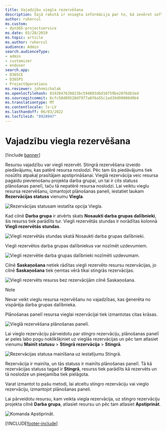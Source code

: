 ```yaml
---
title: Vajadzību viegla rezervēšana
description: Šajā rakstā ir sniegta informācija par to, kā ievērot soft-book prasības.
author: ruhercul
ms.custom:
- dyn365-projectservice
ms.date: 03/28/2019
ms.topic: article
ms.author: ruhercul
audience: Admin
search.audienceType:
- admin
- customizer
- enduser
search.app:
- D365CE
- D365PS
- ProjectOperations
ms.reviewer: johnmichalak
ms.openlocfilehash: 8192047639823bc594803d6d10759be28f6db3ed
ms.sourcegitcommit: 6cfc50d89528df977a8f6a55c1ad39d99800d9b4
ms.translationtype: MT
ms.contentlocale: lv-LV
ms.lasthandoff: 06/03/2022
ms.locfileid: "8928947"
---
```

# <a name="soft-book-requirements"></a>Vajadzību viegla rezervēšana

[!include [banner](../includes/psa-now-project-operations.md)]

Resursu vajadzību var viegli rezervēt. Stingrā rezervēšana izveido piedāvājumu, kas patērē resursa noslodzi. Pēc tam šis piedāvājums tiek nosūtīts atpakaļ prasītājam apstiprināšanai. Vieglā rezervācija veic resursa pagaidu pievienošanu projekta darba grupai, un tai ir cits statuss plānošanas panelī, taču tā nepatērē resursa noslodzi. Lai veiktu vieglu resursa rezervēšanu, izmantojot plānošanas paneli, iestatiet laukam **Rezervācijas statuss** vienumu **Viegla**.

![Rezervācijas statusam iestatīta opcija Viegla.](media/Resource-Management-image77.png)

Kad cilnē **Darba grupa** ir atvērts skats **Nosaukti darba grupas dalībnieki**, šis resurss tiek parādīts tur. Viegli rezervētās stundas ir norādītas kolonnā **Viegli rezervētās stundas**.

![Viegli rezervētās stundas skatā Nosaukti darba grupas dalībnieki.](media/Resource-Management-image78.png)

Viegli rezervētos darba grupas dalībniekus var nozīmēt uzdevumiem.

![Viegli rezervētie darba grupas dalībnieki nozīmēti uzdevumam.](media/Resource-Management-image79.png)

Cilnē **Saskaņošana** netiek rādītas viegli rezervēto resursu rezervācijas, jo cilnē **Saskaņošana** tiek ņemtas vērā tikai stingrās rezervācijas.

![Viegli rezervēts resurss bez rezervācijām cilnē Saskaņošana.](media/Resource-Management-image80.png)

> [!NOTE]
> Nevar veikt vieglu resursa rezervēšanu no vajadzības, kas ģenerēta no vispārēja darba grupas dalībnieka.

Plānošanas panelī resursa vieglai rezervācijai tiek izmantotas citas krāsas.

![Vieglā rezervēšana plānošanas panelī.](media/Resource-Management-image81.png)

Lai vieglo rezervāciju pārveidotu par stingro rezervāciju, plānošanas panelī ar peles labo pogu noklikšķiniet uz vieglās rezervācijas un pēc tam atlasiet vienumu **Mainīt statusu** \> **Stingrā rezervācija** \> **Stingrā**.

![Rezervācijas statusa mainīšana uz iestatījumu Stingrā.](media/Resource-Management-image82.png)

Rezervācija ir mainīta, un tās statuss ir mainīts plānošanas panelī. Tā kā rezervācijas statuss tagad ir **Stingrā**, resurss tiek parādīts kā rezervēts un tā noslodze un pieejamība tiek pielāgota.

Varat izmantot to pašu metodi, lai atceltu stingro rezervāciju vai vieglo rezervāciju, izmantojot plānošanas paneli.

Lai pārveidotu resursu, kam veikta viegla rezervācija, uz stingro rezervāciju projekta cilnē **Darba grupa**, atlasiet resursu un pēc tam atlasiet **Apstiprināt**.

![Komanda Apstiprināt.](media/Resource-Management-image83.png)


[!INCLUDE[footer-include](../includes/footer-banner.md)]
